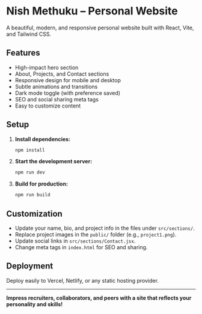 # Nish Methuku – Personal Website

A beautiful, modern, and responsive personal website built with React, Vite, and Tailwind CSS.

## Features
- High-impact hero section
- About, Projects, and Contact sections
- Responsive design for mobile and desktop
- Subtle animations and transitions
- Dark mode toggle (with preference saved)
- SEO and social sharing meta tags
- Easy to customize content

## Setup

1. **Install dependencies:**
   ```bash
   npm install
   ```
2. **Start the development server:**
   ```bash
   npm run dev
   ```
3. **Build for production:**
   ```bash
   npm run build
   ```

## Customization
- Update your name, bio, and project info in the files under `src/sections/`.
- Replace project images in the `public/` folder (e.g., `project1.png`).
- Update social links in `src/sections/Contact.jsx`.
- Change meta tags in `index.html` for SEO and sharing.

## Deployment
Deploy easily to Vercel, Netlify, or any static hosting provider.

---

**Impress recruiters, collaborators, and peers with a site that reflects your personality and skills!** 
